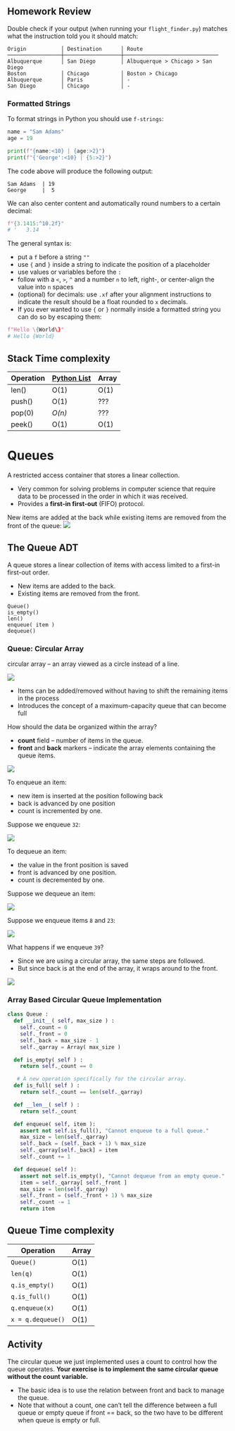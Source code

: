 
## Homework Review

Double check if your output (when running your `flight_finder.py`) matches what the instruction told you it should match:

```
Origin           │ Destination      │ Route
─────────────────┼──────────────────┼──────────────────────────────
Albuquerque      │ San Diego        │ Albuquerque > Chicago > San Diego
Boston           │ Chicago          │ Boston > Chicago
Albuquerque      │ Paris            │ -
San Diego        │ Chicago          │ -
```

### Formatted Strings

To format strings in Python you should use `f-strings`:
```python
name = "Sam Adams"
age = 19

print(f"{name:<10} | {age:>2}")
print(f"{'George':<10} | {5:>2}")
```

The code above will produce the following output:
```
Sam Adams  | 19
George     |  5
```

We can also center content and automatically round numbers to a certain decimal:
```python
f"{3.1415:^10.2f}"
# '   3.14   '
```

The general syntax is:
- put a `f` before a string `""`
- use `{` and `}` inside a string to indicate the position of a placeholder
- use values or variables before the `:`
- follow with a `<`, `>`, `^` and a number `n` to left, right-, or center-align the value into `n` spaces
- (optional) for decimals: use `.xf` after your alignment instructions to indicate the result should be a float rounded to `x` decimals.
- If you ever wanted to use `{` or `}` normally inside a formatted string you can do so by escaping them:

```python
f"Hello \{World\}"
# Hello {World}
```

## Stack Time complexity
| Operation | [Python List](https://www.geeksforgeeks.org/complexity-cheat-sheet-for-python-operations/) | Array |
| --------- | --------------- | ----- |
| len()     | O(1)            | O(1)  |
| push()    | O(1)            | ???   |
| pop(0)    | _O(n)_          | ???   |
| peek()    | O(1)            | O(1)  |

# Queues

A restricted access container that stores a linear collection.

- Very common for solving problems in computer science that require data to be processed in the order in which it was received.
- Provides a **first-in first-out** (FIFO) protocol.

New items are added at the back while existing items are removed from the front of the queue:
![](images/queue.jpeg)

## The Queue ADT
A queue stores a linear collection of items with access limited to a first-in first-out order.
- New items are added to the back.
- Existing items are removed from the front.

```
Queue()
is_empty()
len()
enqueue( item )
dequeue()
```

### Queue: Circular Array
circular array – an array viewed as a circle instead of a line.

![](images/circular.jpeg)

- Items can be added/removed without having to shift the remaining items in the process
- Introduces the concept of a maximum-capacity queue that can become full

How should the data be organized within the array?
- **count** field – number of items in the queue.
- **front** and **back** markers – indicate the array elements containing the queue items.

![](images/circular2.jpeg)

To enqueue an item:
- new item is inserted at the position following back
- back is advanced by one position
- count is incremented by one.

Suppose we enqueue `32`:

![](images/enqueue1.jpeg)

To dequeue an item:
- the value in the front position is saved
- front is advanced by one position.
- count is decremented by one.

Suppose we dequeue an item:

![](images/dequeue.jpeg)

Suppose we enqueue items `8` and `23`:

![](images/enqueue2.jpeg)

What happens if we enqueue `39`?
- Since we are using a circular array, the same steps are followed.
- But since back is at the end of the array, it wraps around to the front.

![](images/enqueue3.jpeg)

### Array Based Circular Queue Implementation
```python
class Queue :
  def __init__( self, max_size ) :
    self._count = 0
    self._front = 0
    self._back = max_size - 1
    self._qarray = Array( max_size )

  def is_empty( self ) :
    return self._count == 0

   # A new operation specifically for the circular array.
  def is_full( self ) :
    return self._count == len(self._qarray)

  def __len__( self ) :
    return self._count

  def enqueue( self, item ):
    assert not self.is_full(), "Cannot enqueue to a full queue."
    max_size = len(self._qarray)
    self._back = (self._back + 1) % max_size
    self._qarray[self._back] = item
    self._count += 1

  def dequeue( self ):
    assert not self.is_empty(), "Cannot dequeue from an empty queue."
    item = self._qarray[ self._front ]
    max_size = len(self._qarray)
    self._front = (self._front + 1) % max_size
    self._count -= 1
    return item
```

## Queue Time complexity
| Operation         | Array |
| ---------         | --------------- |
| `Queue()`         | O(1)            |
| `len(q)`          | O(1)            |
| `q.is_empty()`    | O(1)            |
| `q.is_full()`     | O(1)            |
| `q.enqueue(x)`    | O(1)            |
| `x = q.dequeue()` | O(1)            |

## Activity
The circular queue we just implemented uses a count to control how the queue operates. **Your exercise is to implement the same circular queue without the count variable.**
- The basic idea is to use the relation between front and back to manage the queue.
- Note that without a count, one can’t tell the difference between a full queue or empty queue if front == back, so the two have to be different when queue is empty or full.
